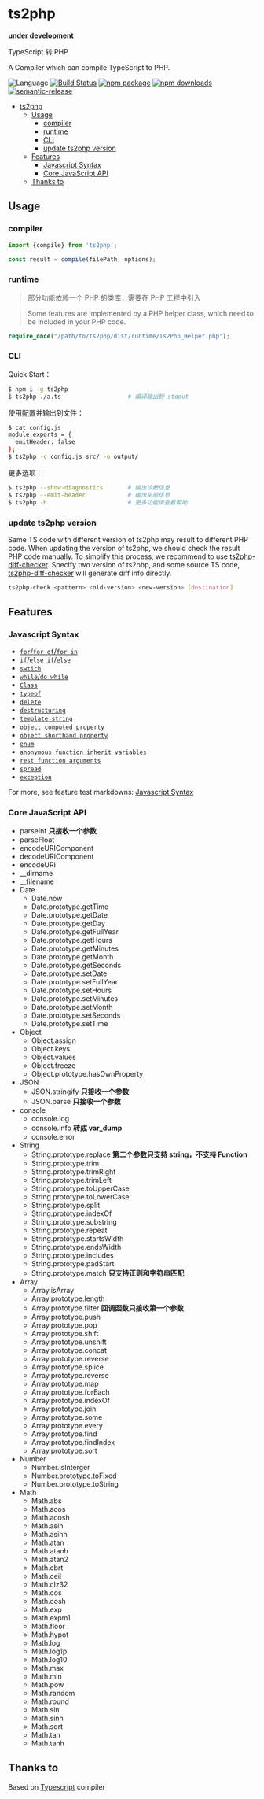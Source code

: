 # ts2php

**under development**

TypeScript 转 PHP

A Compiler which can compile TypeScript to PHP.

![Language](https://img.shields.io/badge/-TypeScript-blue.svg)
[![Build Status](https://travis-ci.com/searchfe/ts2php.svg?branch=master)](https://travis-ci.org/searchfe/ts2php)
[![npm package](https://img.shields.io/npm/v/ts2php.svg)](https://www.npmjs.org/package/ts2php)
[![npm downloads](http://img.shields.io/npm/dm/ts2php.svg)](https://www.npmjs.org/package/ts2php)
[![semantic-release](https://img.shields.io/badge/%20%20%F0%9F%93%A6%F0%9F%9A%80-semantic--release-e10079.svg)](https://github.com/searchfe/ts2php)

- [ts2php](#ts2php)
  - [Usage](#usage)
    - [compiler](#compiler)
    - [runtime](#runtime)
    - [CLI](#cli)
    - [update ts2php version](#update-ts2php-version)
  - [Features](#features)
    - [Javascript Syntax](#javascript-syntax)
    - [Core JavaScript API](#core-javascript-api)
  - [Thanks to](#thanks-to)

## Usage

### compiler

```javascript
import {compile} from 'ts2php';

const result = compile(filePath, options);
```

### runtime

> 部分功能依赖一个 PHP 的类库，需要在 PHP 工程中引入

> Some features are implemented by a PHP helper class, which need to be included in your PHP
 code.

```php
require_once("/path/to/ts2php/dist/runtime/Ts2Php_Helper.php");
```

### CLI

Quick Start：

```bash
$ npm i -g ts2php
$ ts2php ./a.ts                   # 编译输出到 stdout
```

使用[配置][options]并输出到文件：

```bash
$ cat config.js
module.exports = {
  emitHeader: false
};
$ ts2php -c config.js src/ -o output/
```

更多选项：

```bash
$ ts2php --show-diagnostics       # 输出诊断信息
$ ts2php --emit-header            # 输出头部信息
$ ts2php -h                       # 更多功能请查看帮助
```

### update ts2php version

Same TS code with different version of ts2php may result to different PHP code. When updating the version of ts2php, we should check the result PHP code manually. To simplify this process, we recommend to use [ts2php-diff-checker][ts2php-diff-checker]. Specify two version of ts2php, and some source TS code, [ts2php-diff-checker][ts2php-diff-checker] will generate diff info directly.

```sh
ts2php-check <pattern> <old-version> <new-version> [destination]
```

## Features

### Javascript Syntax

- [`for`/`for of`/`for in`](./test/features/ForStatement.md)
- [`if`/`else if`/`else`](./test/features/IfStatement.md)
- [`swtich`](./test/features/SwitchStatement.md)
- [`while`/`do while`](./test/features/WhileStatement.md)
- [`Class`](./test/features/Class.md)
- [`typeof`](./test/features/GlobalApi.md)
- [`delete`](./test/features/GlobalApi.md)
- [`destructuring`](./test/features/Destructuring.md)
- [`template string`](./test/features/template.md)
- [`object computed property`](./test/features/ComputedPropertyName.md)
- [`object shorthand property`](./test/features/ShorthandPropertyAssignment.md)
- [`enum`](./test/features/EnumDeclaration.md)
- [`anonymous function inherit variables`](./test/features/inheritedVariables.md)
- [`rest function arguments`](./test/features/spreadExpression.md)
- [`spread`](./test/features/spreadExpression.md)
- [`exception`](./test/features/exception.md)

For more, see feature test markdowns: [Javascript Syntax](./test/features)

### Core JavaScript API

- parseInt **只接收一个参数**
- parseFloat
- encodeURIComponent
- decodeURIComponent
- encodeURI
- __dirname
- __filename
- Date
  - Date.now
  - Date.prototype.getTime
  - Date.prototype.getDate
  - Date.prototype.getDay
  - Date.prototype.getFullYear
  - Date.prototype.getHours
  - Date.prototype.getMinutes
  - Date.prototype.getMonth
  - Date.prototype.getSeconds
  - Date.prototype.setDate
  - Date.prototype.setFullYear
  - Date.prototype.setHours
  - Date.prototype.setMinutes
  - Date.prototype.setMonth
  - Date.prototype.setSeconds
  - Date.prototype.setTime
- Object
  - Object.assign
  - Object.keys
  - Object.values
  - Object.freeze
  - Object.prototype.hasOwnProperty
- JSON
  - JSON.stringify **只接收一个参数**
  - JSON.parse **只接收一个参数**
- console
  - console.log
  - console.info **转成 var_dump**
  - console.error
- String
  - String.prototype.replace **第二个参数只支持 string，不支持 Function**
  - String.prototype.trim
  - String.prototype.trimRight
  - String.prototype.trimLeft
  - String.prototype.toUpperCase
  - String.prototype.toLowerCase
  - String.prototype.split
  - String.prototype.indexOf
  - String.prototype.substring
  - String.prototype.repeat
  - String.prototype.startsWidth
  - String.prototype.endsWidth
  - String.prototype.includes
  - String.prototype.padStart
  - String.prototype.match **只支持正则和字符串匹配**
- Array
  - Array.isArray
  - Array.prototype.length
  - Array.prototype.filter **回调函数只接收第一个参数**
  - Array.prototype.push
  - Array.prototype.pop
  - Array.prototype.shift
  - Array.prototype.unshift
  - Array.prototype.concat
  - Array.prototype.reverse
  - Array.prototype.splice
  - Array.prototype.reverse
  - Array.prototype.map
  - Array.prototype.forEach
  - Array.prototype.indexOf
  - Array.prototype.join
  - Array.prototype.some
  - Array.prototype.every
  - Array.prototype.find
  - Array.prototype.findIndex
  - Array.prototype.sort
- Number
  - Number.isInterger
  - Number.prototype.toFixed
  - Number.prototype.toString
- Math
  - Math.abs
  - Math.acos
  - Math.acosh
  - Math.asin
  - Math.asinh
  - Math.atan
  - Math.atanh
  - Math.atan2
  - Math.cbrt
  - Math.ceil
  - Math.clz32
  - Math.cos
  - Math.cosh
  - Math.exp
  - Math.expm1
  - Math.floor
  - Math.hypot
  - Math.log
  - Math.log1p
  - Math.log10
  - Math.max
  - Math.min
  - Math.pow
  - Math.random
  - Math.round
  - Math.sin
  - Math.sinh
  - Math.sqrt
  - Math.tan
  - Math.tanh

## Thanks to

Based on [Typescript](https://github.com/Microsoft/TypeScript) compiler

[options]: https://searchfe.github.io/ts2php/interfaces/ts2phpoptions.html
[ts2php-diff-checker]: https://github.com/meixg/ts2php-diff-checker
